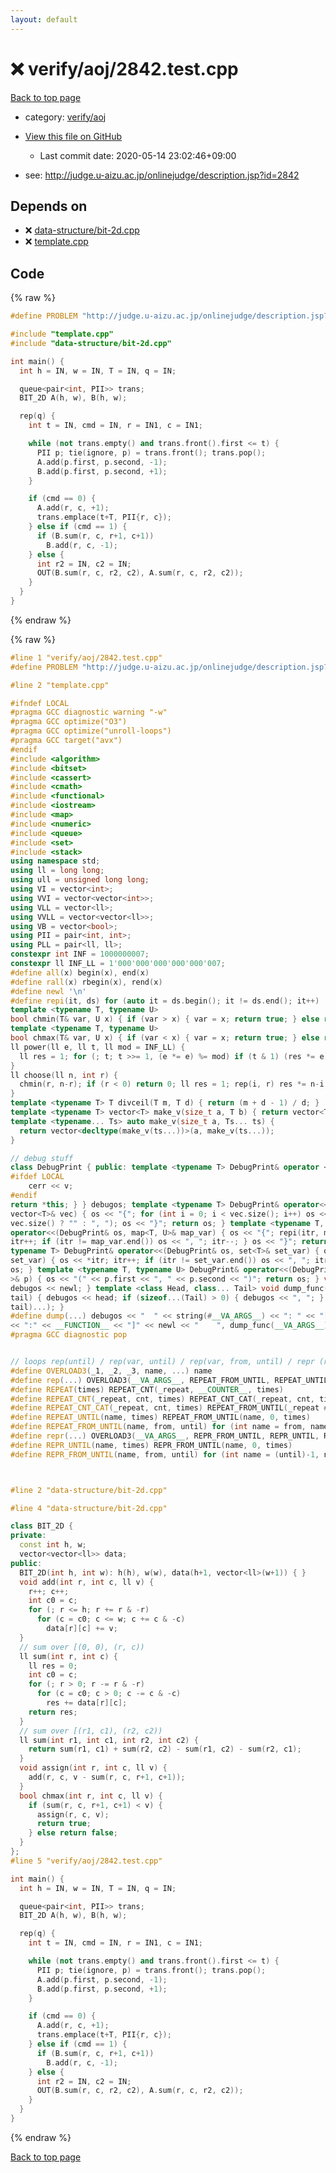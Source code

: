 ```yaml
---
layout: default
---
```


<!-- mathjax config similar to math.stackexchange -->
<script type="text/javascript" async
  src="https://cdnjs.cloudflare.com/ajax/libs/mathjax/2.7.5/MathJax.js?config=TeX-MML-AM_CHTML">
</script>
<script type="text/x-mathjax-config">
  MathJax.Hub.Config({
    TeX: { equationNumbers: { autoNumber: "AMS" }},
    tex2jax: {
      inlineMath: [ ['$','$'] ],
      processEscapes: true
    },
    "HTML-CSS": { matchFontHeight: false },
    displayAlign: "left",
    displayIndent: "2em"
  });
</script>

<script type="text/javascript" src="https://cdnjs.cloudflare.com/ajax/libs/jquery/3.4.1/jquery.min.js"></script>
<script src="https://cdn.jsdelivr.net/npm/jquery-balloon-js@1.1.2/jquery.balloon.min.js" integrity="sha256-ZEYs9VrgAeNuPvs15E39OsyOJaIkXEEt10fzxJ20+2I=" crossorigin="anonymous"></script>
<script type="text/javascript" src="../../../assets/js/copy-button.js"></script>
<link rel="stylesheet" href="../../../assets/css/copy-button.css" />


# :x: verify/aoj/2842.test.cpp

<a href="../../../index.html">Back to top page</a>

* category: <a href="../../../index.html#74053cc99b0559ce9aeee19793c084e1">verify/aoj</a>
* <a href="{{ site.github.repository_url }}/blob/master/verify/aoj/2842.test.cpp">View this file on GitHub</a>
    - Last commit date: 2020-05-14 23:02:46+09:00


* see: <a href="http://judge.u-aizu.ac.jp/onlinejudge/description.jsp?id=2842">http://judge.u-aizu.ac.jp/onlinejudge/description.jsp?id=2842</a>


## Depends on

* :x: <a href="../../../library/data-structure/bit-2d.cpp.html">data-structure/bit-2d.cpp</a>
* :x: <a href="../../../library/template.cpp.html">template.cpp</a>


## Code

<a id="unbundled"></a>
{% raw %}
```cpp
#define PROBLEM "http://judge.u-aizu.ac.jp/onlinejudge/description.jsp?id=2842"

#include "template.cpp"
#include "data-structure/bit-2d.cpp"

int main() {
  int h = IN, w = IN, T = IN, q = IN;

  queue<pair<int, PII>> trans;
  BIT_2D A(h, w), B(h, w);

  rep(q) {
    int t = IN, cmd = IN, r = IN1, c = IN1;

    while (not trans.empty() and trans.front().first <= t) {
      PII p; tie(ignore, p) = trans.front(); trans.pop();
      A.add(p.first, p.second, -1);
      B.add(p.first, p.second, +1);
    }

    if (cmd == 0) {
      A.add(r, c, +1);
      trans.emplace(t+T, PII{r, c});
    } else if (cmd == 1) {
      if (B.sum(r, c, r+1, c+1))
        B.add(r, c, -1);
    } else {
      int r2 = IN, c2 = IN;
      OUT(B.sum(r, c, r2, c2), A.sum(r, c, r2, c2));
    }
  }
}
```
{% endraw %}

<a id="bundled"></a>
{% raw %}
```cpp
#line 1 "verify/aoj/2842.test.cpp"
#define PROBLEM "http://judge.u-aizu.ac.jp/onlinejudge/description.jsp?id=2842"

#line 2 "template.cpp"

#ifndef LOCAL
#pragma GCC diagnostic warning "-w"
#pragma GCC optimize("O3")
#pragma GCC optimize("unroll-loops")
#pragma GCC target("avx")
#endif
#include <algorithm>
#include <bitset>
#include <cassert>
#include <cmath>
#include <functional>
#include <iostream>
#include <map>
#include <numeric>
#include <queue>
#include <set>
#include <stack>
using namespace std;
using ll = long long;
using ull = unsigned long long;
using VI = vector<int>;
using VVI = vector<vector<int>>;
using VLL = vector<ll>;
using VVLL = vector<vector<ll>>;
using VB = vector<bool>;
using PII = pair<int, int>;
using PLL = pair<ll, ll>;
constexpr int INF = 1000000007;
constexpr ll INF_LL = 1'000'000'000'000'000'007;
#define all(x) begin(x), end(x)
#define rall(x) rbegin(x), rend(x)
#define newl '\n'
#define repi(it, ds) for (auto it = ds.begin(); it != ds.end(); it++)
template <typename T, typename U>
bool chmin(T& var, U x) { if (var > x) { var = x; return true; } else return false; }
template <typename T, typename U>
bool chmax(T& var, U x) { if (var < x) { var = x; return true; } else return false; }
ll power(ll e, ll t, ll mod = INF_LL) {
  ll res = 1; for (; t; t >>= 1, (e *= e) %= mod) if (t & 1) (res *= e) %= mod; return res;
}
ll choose(ll n, int r) {
  chmin(r, n-r); if (r < 0) return 0; ll res = 1; rep(i, r) res *= n-i, res /= i+1; return res;
}
template <typename T> T divceil(T m, T d) { return (m + d - 1) / d; }
template <typename T> vector<T> make_v(size_t a, T b) { return vector<T>(a, b); }
template <typename... Ts> auto make_v(size_t a, Ts... ts) {
  return vector<decltype(make_v(ts...))>(a, make_v(ts...));
}

// debug stuff
class DebugPrint { public: template <typename T> DebugPrint& operator <<(const T& v) {
#ifdef LOCAL
    cerr << v;
#endif
return *this; } } debugos; template <typename T> DebugPrint& operator<<(DebugPrint& os, const
vector<T>& vec) { os << "{"; for (int i = 0; i < vec.size(); i++) os << vec[i] << (i + 1 ==
vec.size() ? "" : ", "); os << "}"; return os; } template <typename T, typename U> DebugPrint&
operator<<(DebugPrint& os, map<T, U>& map_var) { os << "{"; repi(itr, map_var) { os << *itr;
itr++; if (itr != map_var.end()) os << ", "; itr--; } os << "}"; return os; } template <
typename T> DebugPrint& operator<<(DebugPrint& os, set<T>& set_var) { os << "{"; repi(itr,
set_var) { os << *itr; itr++; if (itr != set_var.end()) os << ", "; itr--; } os << "}"; return
os; } template <typename T, typename U> DebugPrint& operator<<(DebugPrint& os, const pair<T, U
>& p) { os << "(" << p.first << ", " << p.second << ")"; return os; } void dump_func() {
debugos << newl; } template <class Head, class... Tail> void dump_func(Head &&head, Tail &&...
tail) { debugos << head; if (sizeof...(Tail) > 0) { debugos << ", "; } dump_func(std::move(
tail)...); }
#define dump(...) debugos << "  " << string(#__VA_ARGS__) << ": " << "[" << to_string(__LINE__) \
<< ":" << __FUNCTION__ << "]" << newl << "    ", dump_func(__VA_ARGS__)
#pragma GCC diagnostic pop


// loops rep(until) / rep(var, until) / rep(var, from, until) / repr (reversed order)
#define OVERLOAD3(_1, _2, _3, name, ...) name
#define rep(...) OVERLOAD3(__VA_ARGS__, REPEAT_FROM_UNTIL, REPEAT_UNTIL, REPEAT)(__VA_ARGS__)
#define REPEAT(times) REPEAT_CNT(_repeat, __COUNTER__, times)
#define REPEAT_CNT(_repeat, cnt, times) REPEAT_CNT_CAT(_repeat, cnt, times)
#define REPEAT_CNT_CAT(_repeat, cnt, times) REPEAT_FROM_UNTIL(_repeat ## cnt, 0, times)
#define REPEAT_UNTIL(name, times) REPEAT_FROM_UNTIL(name, 0, times)
#define REPEAT_FROM_UNTIL(name, from, until) for (int name = from, name ## __until = (until); name < name ## __until; name++)
#define repr(...) OVERLOAD3(__VA_ARGS__, REPR_FROM_UNTIL, REPR_UNTIL, REPEAT)(__VA_ARGS__)
#define REPR_UNTIL(name, times) REPR_FROM_UNTIL(name, 0, times)
#define REPR_FROM_UNTIL(name, from, until) for (int name = (until)-1, name ## __from = (from); name >= name ## __from; name--)



#line 2 "data-structure/bit-2d.cpp"

#line 4 "data-structure/bit-2d.cpp"

class BIT_2D {
private:
  const int h, w;
  vector<vector<ll>> data;
public:
  BIT_2D(int h, int w): h(h), w(w), data(h+1, vector<ll>(w+1)) { }
  void add(int r, int c, ll v) {
    r++; c++;
    int c0 = c;
    for (; r <= h; r += r & -r)
      for (c = c0; c <= w; c += c & -c)
        data[r][c] += v;
  }
  // sum over [(0, 0), (r, c))
  ll sum(int r, int c) {
    ll res = 0;
    int c0 = c;
    for (; r > 0; r -= r & -r)
      for (c = c0; c > 0; c -= c & -c)
        res += data[r][c];
    return res;
  }
  // sum over [(r1, c1), (r2, c2))
  ll sum(int r1, int c1, int r2, int c2) {
    return sum(r1, c1) + sum(r2, c2) - sum(r1, c2) - sum(r2, c1);
  }
  void assign(int r, int c, ll v) {
    add(r, c, v - sum(r, c, r+1, c+1));
  }
  bool chmax(int r, int c, ll v) {
    if (sum(r, c, r+1, c+1) < v) {
      assign(r, c, v);
      return true;
    } else return false;
  }
};
#line 5 "verify/aoj/2842.test.cpp"

int main() {
  int h = IN, w = IN, T = IN, q = IN;

  queue<pair<int, PII>> trans;
  BIT_2D A(h, w), B(h, w);

  rep(q) {
    int t = IN, cmd = IN, r = IN1, c = IN1;

    while (not trans.empty() and trans.front().first <= t) {
      PII p; tie(ignore, p) = trans.front(); trans.pop();
      A.add(p.first, p.second, -1);
      B.add(p.first, p.second, +1);
    }

    if (cmd == 0) {
      A.add(r, c, +1);
      trans.emplace(t+T, PII{r, c});
    } else if (cmd == 1) {
      if (B.sum(r, c, r+1, c+1))
        B.add(r, c, -1);
    } else {
      int r2 = IN, c2 = IN;
      OUT(B.sum(r, c, r2, c2), A.sum(r, c, r2, c2));
    }
  }
}

```
{% endraw %}

<a href="../../../index.html">Back to top page</a>

